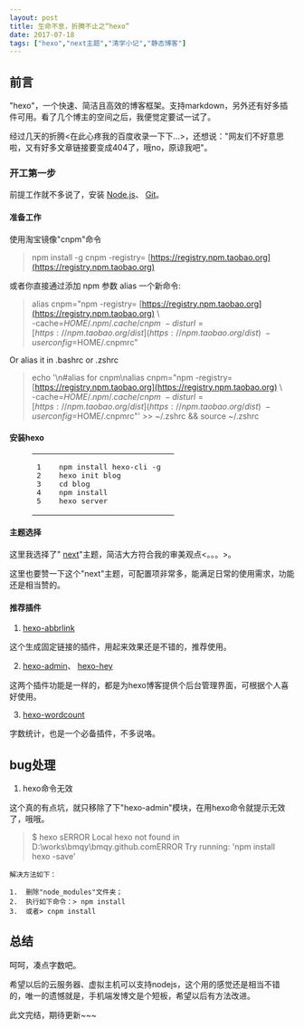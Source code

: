 ```yaml
---
layout: post
title: 生命不息，折腾不止之“hexo”
date: 2017-07-18
tags: ["hexo","next主题","清学小记","静态博客"]
---
```


<!-- build time:Sat Jun 23 2018 12:05:16 GMT+0800 (中国标准时间) -->

## [](#前言 "前言")前言

"hexo"，一个快速、简洁且高效的博客框架。支持markdown，另外还有好多插件可用。看了几个博主的空间之后，我便觉定要试一试了。

经过几天的折腾<在此心疼我的百度收录一下下...>，还想说："网友们不好意思啦，又有好多文章链接要变成404了，哦no，原谅我吧"。

### [](#开工第一步 "开工第一步")开工第一步

前提工作就不多说了，安装 [Node.js](http://nodejs.org/)、 [Git](http://git-scm.com/)。

#### [](#准备工作 "准备工作")准备工作

使用淘宝镜像"cnpm"命令
> npm install -g cnpm -registry= [https://registry.npm.taobao.org](https://registry.npm.taobao.org)

或者你直接通过添加 npm 参数 alias 一个新命令:
> alias cnpm="npm -registry= [https://registry.npm.taobao.org](https://registry.npm.taobao.org) \  
> -cache=$HOME/.npm/.cache/cnpm \  
> -disturl= [https://npm.taobao.org/dist](https://npm.taobao.org/dist) \  
> -userconfig=$HOME/.cnpmrc"

Or alias it in .bashrc or .zshrc
> echo '\n#alias for cnpm\nalias cnpm="npm -registry= [https://registry.npm.taobao.org](https://registry.npm.taobao.org) \  
> -cache=$HOME/.npm/.cache/cnpm \  
> -disturl= [https://npm.taobao.org/dist](https://npm.taobao.org/dist) \  
> -userconfig=$HOME/.cnpmrc"' >> ~/.zshrc && source ~/.zshrc

#### [](#安装hexo "安装hexo")安装hexo
<figure class="highlight cmd"><table><tr><td class="gutter"><pre><span class="line">1</span>  
<span class="line">2</span>  
<span class="line">3</span>  
<span class="line">4</span>  
<span class="line">5</span>  
</pre></td><td class="code"><pre><span class="line">npm install hexo-cli -g</span>  
<span class="line">hexo init blog</span>  
<span class="line"><span class="built_in">cd</span> blog</span>  
<span class="line">npm install</span>  
<span class="line">hexo server</span>  
</pre></td></tr></table></figure>

#### [](#主题选择 "主题选择")主题选择

这里我选择了" [next](http://theme-next.iissnan.com/)"主题，简洁大方符合我的审美观点<。。。>。

这里也要赞一下这个"next"主题，可配置项非常多，能满足日常的使用需求，功能还是相当赞的。

#### [](#推荐插件 "推荐插件")推荐插件

1.  [hexo-abbrlink](https://github.com/rozbo/hexo-abbrlink)

这个生成固定链接的插件，用起来效果还是不错的，推荐使用。

2.  [hexo-admin](https://github.com/jaredly/hexo-admin)、 [hexo-hey](https://github.com/nihgwu/hexo-hey)

这两个插件功能是一样的，都是为hexo博客提供个后台管理界面，可根据个人喜好使用。

3.  [hexo-wordcount](https://github.com/willin/hexo-wordcount)

字数统计，也是一个必备插件，不多说咯。

## [](#bug处理 "bug处理")bug处理

1.  hexo命令无效

这个真的有点坑，就只移除了下"hexo-admin"模块，在用hexo命令就提示无效了，哦哦。
> $ hexo sERROR Local hexo not found in D:\works\bmqy\bmqy.github.comERROR Try running: 'npm install hexo -save'

    解决方法如下：

    1.  删除"node_modules"文件夹；
    2.  执行如下命令：> npm install
    3.  或者> cnpm install

## [](#总结 "总结")总结

呵呵，凑点字数吧。

希望以后的云服务器、虚拟主机可以支持nodejs，这个用的感觉还是相当不错的，唯一的遗憾就是，手机端发博文是个短板，希望以后有方法改进。

此文完结，期待更新~~~
<!-- rebuild by neat -->
